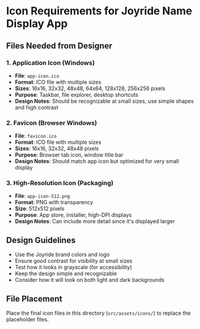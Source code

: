 # Icon Requirements for Joyride Name Display App

## Files Needed from Designer

### 1. Application Icon (Windows)
- **File**: `app-icon.ico`
- **Format**: ICO file with multiple sizes
- **Sizes**: 16x16, 32x32, 48x48, 64x64, 128x128, 256x256 pixels
- **Purpose**: Taskbar, file explorer, desktop shortcuts
- **Design Notes**: Should be recognizable at small sizes, use simple shapes and high contrast

### 2. Favicon (Browser Windows)
- **File**: `favicon.ico` 
- **Format**: ICO file with multiple sizes
- **Sizes**: 16x16, 32x32, 48x48 pixels
- **Purpose**: Browser tab icon, window title bar
- **Design Notes**: Should match app icon but optimized for very small display

### 3. High-Resolution Icon (Packaging)
- **File**: `app-icon-512.png`
- **Format**: PNG with transparency
- **Size**: 512x512 pixels
- **Purpose**: App store, installer, high-DPI displays
- **Design Notes**: Can include more detail since it's displayed larger

## Design Guidelines
- Use the Joyride brand colors and logo
- Ensure good contrast for visibility at small sizes
- Test how it looks in grayscale (for accessibility)
- Keep the design simple and recognizable
- Consider how it will look on both light and dark backgrounds

## File Placement
Place the final icon files in this directory (`src/assets/icons/`) to replace the placeholder files. 